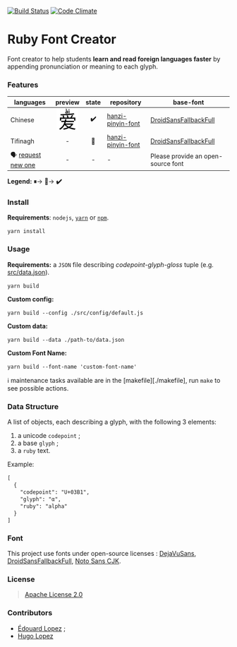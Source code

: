 [![Build Status](https://travis-ci.org/parlr/ruby-font-creator.svg?branch=master)](https://travis-ci.org/parlr/ruby-font-creator)
[![Code Climate](https://codeclimate.com/github/parlr/ruby-font-creator/badges/gpa.svg)](https://codeclimate.com/github/parlr/ruby-font-creator)

# Ruby Font Creator

Font creator to help students **learn and read foreign languages faster** by appending pronunciation or meaning to each glyph.

### Features

| languages | preview | state | repository | base-font
| --- | :---: | :---: | --- | --- |
| Chinese | ![top](resources/tpl/annotation-top.png)  | **✔️** | [hanzi-pinyin-font](https://github.com/parlr/hanzi-pinyin-font/releases) | [DroidSansFallbackFull](https://github.com/parlr/platform_frameworks_base/blob/562c45cc841681ed80d4e94515b23c28eb60eae4/data/fonts/DroidSansFallbackFull.ttf)
| Tifinagh | -  | **🏃‍** | [hanzi-pinyin-font](https://github.com/parlr/tifinagh-font/releases) | [DroidSansFallbackFull](https://github.com/parlr/platform_frameworks_base/blob/562c45cc841681ed80d4e94515b23c28eb60eae4/data/fonts/DroidSansFallbackFull.ttf)
| :speaking_head: [request new one](https://github.com/parlr/ruby-font-creator/issues/new) | - | - | - | Please provide an open-source font |

**Legend:**
**⏸**→
**🏃‍**→
**✔️**




### Install

**Requirements**:  `nodejs`, [`yarn`](http://yarnpkg.com/) or [`npm`](http://npmjs.org/).

	yarn install

### Usage

**Requirements:** a `JSON` file describing _codepoint_-_glyph_-_gloss_ tuple (e.g.  [src/data.json](src/data.json)).

	yarn build

**Custom config:**

	yarn build --config ./src/config/default.js

**Custom data:**

	yarn build --data ./path-to/data.json

**Custom Font Name:**

	yarn build --font-name 'custom-font-name'

:information_source: maintenance tasks available are in the [makefile][./makefile], run `make` to see possible actions.

### Data Structure

A list of objects, each describing a glyph, with the following 3 elements:

1. a unicode `codepoint` ;
1. a base `glyph` ;
1. a `ruby` text.

Example:

	[
	  {
	    "codepoint": "U+03B1",
	    "glyph": "α",
	    "ruby": "alpha"
	  }
	]

### Font

This project use fonts under open-source licenses :
[DejaVuSans](https://github.com/TFTFonts/DejaVuSans),
[DroidSansFallbackFull](https://github.com/parlr/platform_frameworks_base/blob/562c45cc841681ed80d4e94515b23c28eb60eae4/data/fonts/DroidSansFallbackFull.ttf),
[Noto Sans CJK](https://github.com/nodebox/opentype.js/issues/273).


### License

> [Apache License 2.0](http://choosealicense.com/licenses/apache-2.0/)

### Contributors

* [Édouard Lopez](https://github.com/edouard-lopez/) ;
* [Hugo Lopez](https://github.com/hugolpz)
